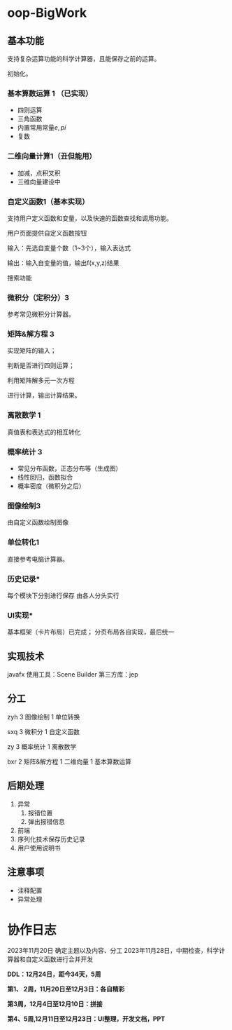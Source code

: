 # oop-BigWork

## 基本功能

支持复杂运算功能的科学计算器，且能保存之前的运算。

初始化。

### 基本算数运算 1 （已实现）

- 四则运算
- 三角函数
- 内置常用常量$e,pi$
- 复数

### 二维向量计算1（丑但能用）

   - 加减，点积叉积
   - 三维向量建设中
     
### 自定义函数1（基本实现）

支持用户定义函数和变量，以及快速的函数查找和调用功能。

用户页面提供自定义函数按钮

输入：先选自变量个数（1~3个），输入表达式

输出：输入自变量的值，输出f(x,y,z)结果

搜索功能


### 微积分（定积分）3

参考常见微积分计算器。



### 矩阵&解方程 3

实现矩阵的输入；

判断是否进行四则运算；

利用矩阵解多元一次方程

进行计算，输出计算结果。



### 离散数学 1

真值表和表达式的相互转化


### 概率统计 3

- 常见分布函数，正态分布等（生成图）
- 线性回归，函数拟合
- 概率密度（微积分之后）

### 图像绘制3

由自定义函数绘制图像

### 单位转化1

直接参考电脑计算器。



### 历史记录*

每个模块下分别进行保存
由各人分头实行


### UI实现*

基本框架（卡片布局）已完成；
分页布局各自实现，最后统一

## 实现技术

javafx
使用工具：Scene Builder
第三方库：jep

## 分工

zyh 3	图像绘制	1	单位转换

sxq 3	微积分	1	自定义函数

zy	3	概率统计	1	离散数学

bxr 2	矩阵&解方程	1	二维向量		1	基本算数运算

## 后期处理

1. 异常
   1. 报错位置
   2. 弹出报错信息
2. 前端
3. 序列化技术保存历史记录
4. 用户使用说明书

## 注意事项

- 注释配置
- 异常处理


# 协作日志

2023年11月20日	确定主题以及内容、分工
2023年11月28日，中期检查，科学计算器和自定义函数进行合并开发




**DDL：12月24日，距今34天，5周**

**第1、 2周，11月20日至12月3日：各自精彩**

**第3周，12月4日至12月10日：拼接**

**第4、5周,12月11日至12月23日：UI整理，开发文档，PPT**
